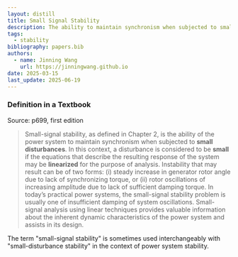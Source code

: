 ```yaml
---
layout: distill
title: Small Signal Stability
description: The ability to maintain synchronism when subjected to small disturbances.
tags:
  - stability
bibliography: papers.bib
authors:
  - name: Jinning Wang
    url: https://jinningwang.github.io
date: 2025-03-15
last_update: 2025-06-19
---
```


### Definition in a Textbook

Source: <d-cite key="kundur1994Power"></d-cite> p699, first edition

> Small-signal stability, as defined in Chapter 2, is the ability of the power system to maintain synchronism when subjected to **small disturbances**. In this context, a disturbance is considered to be **small** if the equations that describe the resulting response of the system may be **linearized** for the purpose of analysis. Instability that may result can be of two forms:
> (i) steady increase in generator rotor angle due to lack of synchronizing torque, or
> (ii) rotor oscillations of increasing amplitude due to lack of sufficient damping torque.
> In today’s practical power systems, the small-signal stability problem is usually one of insufficient damping of system oscillations.
> Small-signal analysis using linear techniques provides valuable information about the inherent dynamic characteristics of the power system and assists in its design.

The term "small-signal stability" is sometimes used interchangeably with "small-disturbance stability" in the context of power system stability.
